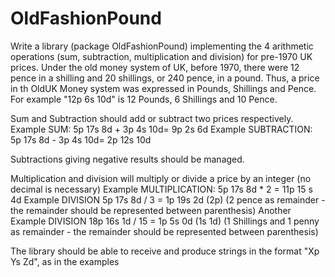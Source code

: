 # OldFashionPound

Write a library (package OldFashionPound) implementing the 4 arithmetic operations (sum, subtraction, multiplication and division) for pre-1970 UK prices. 
Under the old money system of UK, before 1970, there were 12 pence in a shilling and 20 shillings, or 240 pence, in a pound. Thus, a price in th OldUK Money system was expressed in Pounds, Shillings and Pence. For example "12p 6s 10d" is 12 Pounds, 6 Shillings and 10 Pence.

Sum and Subtraction should add or subtract two prices respectively.
Example SUM:                  5p 17s 8d + 3p 4s 10d= 9p 2s 6d
Example SUBTRACTION:               5p 17s 8d - 3p 4s 10d= 2p 12s 10d

Subtractions giving negative results should be managed.

Multiplication and division will multiply or divide a price by an integer (no decimal is necessary)
Example MULTIPLICATION:         5p 17s 8d * 2 = 11p 15 s 4d
Example DIVISION                          5p 17s 8d / 3 = 1p 19s 2d (2p) (2 pence as remainder - the remainder should be represented between parenthesis)
Another Example DIVISION          18p 16s 1d / 15 = 1p 5s 0d   (1s 1d) (1 Shillings and 1 penny as remainder - the remainder should be represented between parenthesis)

The library should be able to receive and produce strings in the format "Xp Ys Zd", as in the examples


